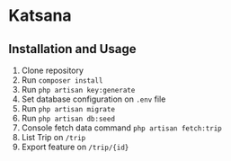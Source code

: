 # Katsana

## Installation and Usage
1. Clone repository
2. Run `composer install`
3. Run `php artisan key:generate`
4. Set database configuration on `.env` file
5. Run `php artisan migrate`
6. Run `php artisan db:seed`
7. Console fetch data command `php artisan fetch:trip`
8. List Trip on `/trip`
9. Export feature on `/trip/{id}`
